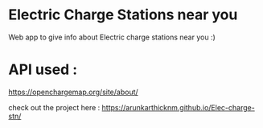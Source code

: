 # Electric Charge Stations near you

 Web app to give info about Electric charge stations near you :) 
 
 # API used :
 https://openchargemap.org/site/about/
 
 check out the project here : https://arunkarthicknm.github.io/Elec-charge-stn/
 
 
